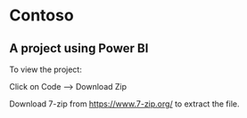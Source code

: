 # Contoso
## A project using Power BI

To view the project: 

Click on Code --> Download Zip

Download 7-zip from https://www.7-zip.org/ to extract the file.
